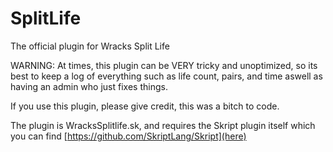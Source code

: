 # SplitLife
The official plugin for Wracks Split Life

WARNING:
At times, this plugin can be VERY tricky and unoptimized, so its best to keep a log of everything such as life count, pairs, and time aswell as having an admin who just fixes things.

If you use this plugin, please give credit, this was a bitch to code.

The plugin is WracksSplitlife.sk, and requires the Skript plugin itself which you can find [https://github.com/SkriptLang/Skript](here)
